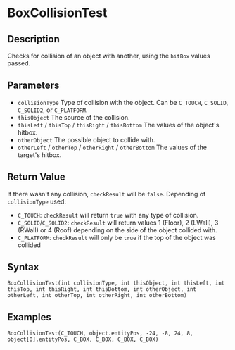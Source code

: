 # BoxCollisionTest

## Description
Checks for collision of an object with another, using the `hitBox` values passed.


## Parameters
- `collisionType`
Type of collision with the object. Can be `C_TOUCH`, `C_SOLID`, `C_SOLID2`, or `C_PLATFORM`.
- `thisObject`
The source of the collision.
- `thisLeft` / `thisTop` / `thisRight` / `thisBottom`
The values of the object's hitbox.
- `otherObject`
The possible object to collide with.
- `otherLeft` / `otherTop` / `otherRight` / `otherBottom`
The values of the target's hitbox.

## Return Value
If there wasn't any collision, `checkResult` will be `false`.
Depending of `collisionType` used:
- `C_TOUCH`: `checkResult` will return `true` with any type of collision.
- `C_SOLID`/`C_SOLID2`: `checkResult` will return values 1 (Floor), 2 (LWall), 3 (RWall) or 4 (Roof) depending on the side of the object collided with.
- `C_PLATFORM`: `checkResult` will only be `true` if the top of the object was collided

## Syntax
```
BoxCollisionTest(int collisionType, int thisObject, int thisLeft, int thisTop, int thisRight, int thisBottom, int otherObject, int otherLeft, int otherTop, int otherRight, int otherBottom)
```

## Examples
```
BoxCollisionTest(C_TOUCH, object.entityPos, -24, -8, 24, 8, object[0].entityPos, C_BOX, C_BOX, C_BOX, C_BOX)
```